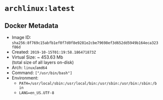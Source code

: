 # `archlinux:latest`

## Docker Metadata

- Image ID: `sha256:8f769c15abfb1ef0f7d0f8e9281e2cbe79698ef3d652dd5949b164eca323f86d`
- Created: `2019-10-15T01:19:58.186471873Z`
- Virtual Size: ~ 453.63 Mb  
  (total size of all layers on-disk)
- Arch: `linux`/`amd64`
- Command: `["/usr/bin/bash"]`
- Environment:
  - `PATH=/usr/local/sbin:/usr/local/bin:/usr/sbin:/usr/bin:/sbin:/bin`
  - `LANG=en_US.UTF-8`
